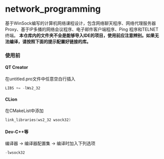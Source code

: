# network_programming
基于WinSock编写的计算机网络课程设计，包含网络聊天程序、网络代理服务器Proxy、基于IP多播的网络会议程序、电子邮件客户端程序、Ping 程序和TELNET 终端。
**本仓库内的文件夹不全是能够导入IDE的项目，使用前应注意辨别。如果无法编译，请按照下面的提示配置好链接的库。**

### 使用前

#### QT Creator

在untitled.pro文件中任意空白行插入

```c++
LIBS += -lWs2_32
```

#### CLion 

在CMakeList中添加

```c++
link_libraries(ws2_32 wsock32)
```

#### Dev-C++等

编译器 -> 编译器配置集 -> 编译时加入下列选项

```c++
-lwsock32
```


